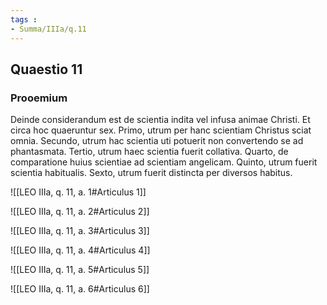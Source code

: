 ```yaml
---
tags : 
- Summa/IIIa/q.11
---
```


## Quaestio 11

### Prooemium

Deinde considerandum est de scientia indita vel infusa animae Christi. Et circa hoc quaeruntur sex. Primo, utrum per hanc scientiam Christus sciat omnia. Secundo, utrum hac scientia uti potuerit non convertendo se ad phantasmata. Tertio, utrum haec scientia fuerit collativa. Quarto, de comparatione huius scientiae ad scientiam angelicam. Quinto, utrum fuerit scientia habitualis. Sexto, utrum fuerit distincta per diversos habitus.

![[LEO IIIa, q. 11, a. 1#Articulus 1]]

![[LEO IIIa, q. 11, a. 2#Articulus 2]]

![[LEO IIIa, q. 11, a. 3#Articulus 3]]

![[LEO IIIa, q. 11, a. 4#Articulus 4]]

![[LEO IIIa, q. 11, a. 5#Articulus 5]]

![[LEO IIIa, q. 11, a. 6#Articulus 6]]

